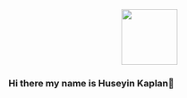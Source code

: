 <div id="header" align="center">
  <img src="https://i.giphy.com/media/Q2T7BXRiDFPJcPoA7Z/giphy.webp" width="100"/>
</div>


### Hi there my name is Huseyin Kaplan👋

<!--
**huseyinkaplan00/huseyinkaplan00** is a ✨ _special_ ✨ repository because its `README.md` (this file) appears on your GitHub profile.

Here are some ideas to get you started:

- 🔭 I’m currently working on ...
- 🌱 I’m currently learning ...
- 👯 I’m looking to collaborate on ...
- 🤔 I’m looking for help with ...
- 💬 Ask me about ...
- 📫 How to reach me: ...
- 😄 Pronouns: ...
- ⚡ Fun fact: ...
-->
